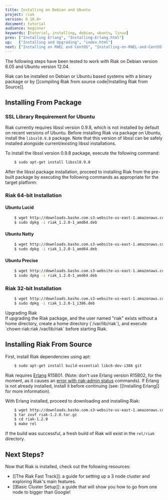```yaml
---
title: Installing on Debian and Ubuntu
project: riak
version: 0.10.0+
document: tutorial
audience: beginner
keywords: [tutorial, installing, debian, ubuntu, linux]
prev: ["Installing Erlang", "Installing-Erlang.html"]
up:   ["Installing and Upgrading", "index.html"]
next: ["Installing on RHEL and CentOS", "Installing-on-RHEL-and-CentOS.html"]
---
```


<div class="info">
The following steps have been tested to work with Riak on Debian version 6.05 and Ubuntu version 12.04.
</div>

Riak can be installed on Debian or Ubuntu based systems with a binary package or by [[compiling Riak from source code|Installing Riak from Source]].

Installing From Package
-----------------------

### SSL Library Requirement for Ubuntu

Riak currently requires libssl version 0.9.8, which is not installed by
default on recent versions of Ubuntu. Before installing Riak via package
on Ubuntu, install the `libssl0.9.8` package. Note that this
version of libssl can be safely installed alongside current/existing
libssl installations.

To install the libssl version 0.9.8 package, execute the following
command:

```bash
    $ sudo apt-get install libssl0.9.8
```

After the libssl package installation, proceed to installing Riak from
the pre-built package by executing the following commands as appropriate
for the target platform:

### Riak 64-bit Installation

#### Ubuntu Lucid

```bash
    $ wget http://downloads.basho.com.s3-website-us-east-1.amazonaws.com/riak/CURRENT/ubuntu/lucid/riak_1.2.0-1_amd64.deb
    $ sudo dpkg -i riak_1.2.0-1_amd64.deb
```

#### Ubuntu Natty  

```bash
    $ wget http://downloads.basho.com.s3-website-us-east-1.amazonaws.com/riak/CURRENT/ubuntu/natty/riak_1.2.0-1_amd64.deb
    $ sudo dpkg -i riak_1.2.0-1_amd64.deb
```

#### Ubuntu Precise

```bash
    $ wget http://downloads.basho.com.s3-website-us-east-1.amazonaws.com/riak/CURRENT/ubuntu/precise/riak_1.2.0-1_amd64.deb
    $ sudo dpkg -i riak_1.2.0-1_amd64.deb
```

### Riak 32-bit Installation

```bash
    $ wget http://downloads.basho.com.s3-website-us-east-1.amazonaws.com/riak/CURRENT/ubuntu/lucid/riak_1.2.0-1_i386.deb
    $ sudo dpkg -i riak_1.2.0-1_i386.deb
```
<div class="note"><div class="title">Upgrading Riak</div>If upgrading the Riak package, and the user named "riak" exists without a home directory, create a home directory (`/var/lib/riak`), and execute `chown riak:riak /var/lib/riak` before starting Riak.</div>


Installing Riak From Source
---------------------------

First, install Riak dependencies using apt:

```bash
    $ sudo apt-get install build-essential libc6-dev-i386 git
```

Riak requires [Erlang](http://www.erlang.org/) R15B01. (Note: don't use Erlang version R15B02, for the moment, as it causes an [error with riak-admin status](https://github.com/basho/riak/issues/227) commands). 
If Erlang is not already installed, install it before continuing (see:
[[Installing Erlang]] for more information).

With Erlang installed, proceed to downloading and installing Riak:

```bash
    $ wget http://downloads.basho.com.s3-website-us-east-1.amazonaws.com/riak/CURRENT/riak-1.2.0.tar.gz
    $ tar zxvf riak-1.2.0.tar.gz
    $ cd riak-1.2.0
    $ make rel
```

If the build was successful, a fresh build of Riak will exist in the
`rel/riak` directory.

Next Steps?
-----------

Now that Riak is installed, check out the following resources:

-   [[The Riak Fast Track]]: a
    guide for setting up a 3 node cluster and exploring Riak's main features.
-   [[Basic Cluster Setup]]:
    a guide that will show you how to go from one node to bigger than
    Google!
